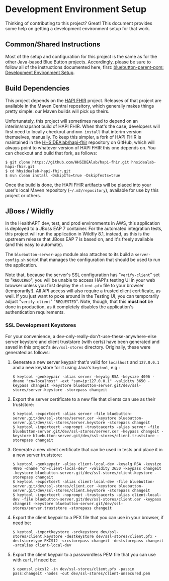 Development Environment Setup
=============================

Thinking of contributing to this project? Great! This document provides some help on getting a development environment setup for that work.

## Common/Shared Instructions

Most of the setup and configuration for this project is the same as for the other Java-based Blue Button projects. Accordingly, please be sure to follow all of the instructions documented here, first: [bluebutton-parent-pom: Development Environment Setup](https://github.com/HHSIDEAlab/bluebutton-parent-pom/blob/devenv-instructions/dev/devenv-readme.md).

## Build Dependencies

This project depends on the [HAPI FHIR](https://github.com/jamesagnew/hapi-fhir) project. Releases of that project are available in the Maven Central repository, which generally makes things pretty simple: our Maven builds will pick up theirs.

Unfortunately, this project will sometimes need to depend on an interim/snapshot build of HAPI FHIR. When that's the case, developers will first need to locally checkout and `mvn install` that interim version themselves, manually. To keep this simpler, a fork of HAPI FHIR is maintained in the [HHSIDEAlab/hapi-fhir](https://github.com/HHSIDEAlab/hapi-fhir) repository on GitHub, which will always point to whatever version of HAPI FHIR this one depends on. You can checkout and build that fork, as follows:

    $ git clone https://github.com/HHSIDEAlab/hapi-fhir.git hhsidealab-hapi-fhir.git
    $ cd hhsidealab-hapi-fhir.git
    $ mvn clean install -DskipITs=true -DskipTests=true

Once the build is done, the HAPI FHIR artifacts will be placed into your user's local Maven repository (`~/.m2/repository`), available for use by this project or others.

## JBoss / Wildfly

In the HealthAPT dev, test, and prod environments in AWS, this application is deployed to a JBoss EAP 7 container. For the automated integration tests, this project will run the application in Wildfly 8.1, instead, as this is the upstream release that JBoss EAP 7 is based on, and it's freely available (and this easy to automate).

The `bluebutton-server-app` module also attaches to its build a `server-config.sh` script that manages the configuration that should be used to run the application.

Note that, because the server's SSL configuration has "`verify-client`" set to "`REQUIRED`", you will be unable to access HAPI's testing UI in your web browser unless you first deploy the `client.pfx` file to your browser (temporarily!). All API access will also require a trusted client certificate, as well. If you just want to poke around in the Testing UI, you can temporarily adjust "`verify-client`" "`REQUESTED`". Note, though, that this **must not** be done in production, as it completely disables the application's authentication requirements.

### SSL Development Keystores

For your convenience, a dev-only-really-don't-use-these-anywhere-else server keystore and client truststore (with certs) have been generated and saved in this project's `dev/ssl-stores` directory. Originally, these were generated as follows:

1. Generate a new server keypair that's valid for `localhost` and `127.0.0.1` and a new keystore for it using Java's `keytool`, e.g.:
    
    ```
    $ keytool -genkeypair -alias server -keyalg RSA -keysize 4096 -dname "cn=localhost" -ext "san=ip:127.0.0.1" -validity 3650 -keypass changeit -keystore bluebutton-server.git/dev/ssl-stores/server.keystore -storepass changeit
    ```
    
1. Export the server certificate to a new file that clients can use as their truststore:
    
    ```
    $ keytool -exportcert -alias server -file bluebutton-server.git/dev/ssl-stores/server.cer -keystore bluebutton-server.git/dev/ssl-stores/server.keystore -storepass changeit
    $ keytool -importcert -noprompt -trustcacerts -alias server -file bluebutton-server.git/dev/ssl-stores/server.cer -keypass changeit -keystore bluebutton-server.git/dev/ssl-stores/client.truststore -storepass changeit
    ```
    
1. Generate a new client certificate that can be used in tests and place it in a new server truststore:
    
    ```
    $ keytool -genkeypair -alias client-local-dev -keyalg RSA -keysize 4096 -dname "cn=client-local-dev" -validity 3650 -keypass changeit -keystore bluebutton-server.git/dev/ssl-stores/client.keystore -storepass changeit
    $ keytool -exportcert -alias client-local-dev -file bluebutton-server.git/dev/ssl-stores/client.cer -keystore bluebutton-server.git/dev/ssl-stores/client.keystore -storepass changeit
    $ keytool -importcert -noprompt -trustcacerts -alias client-local-dev -file bluebutton-server.git/dev/ssl-stores/client.cer -keypass changeit -keystore bluebutton-server.git/dev/ssl-stores/server.truststore -storepass changeit
    ```
    
1. Export the client keypair to a PFX file that you can use in your browser, if need be:
    
    ```
    $ keytool -importkeystore -srckeystore dev/ssl-stores/client.keystore -destkeystore dev/ssl-stores/client.pfx -deststoretype PKCS12 -srcstorepass changeit -deststorepass changeit -srcalias client-local-dev
    ```

1. Export the client keypair to a passwordless PEM file that you can use with `curl`, if need be:
    
    ```
    $ openssl pkcs12 -in dev/ssl-stores/client.pfx -passin pass:changeit -nodes -out dev/ssl-stores/client-unsecured.pem
    ```